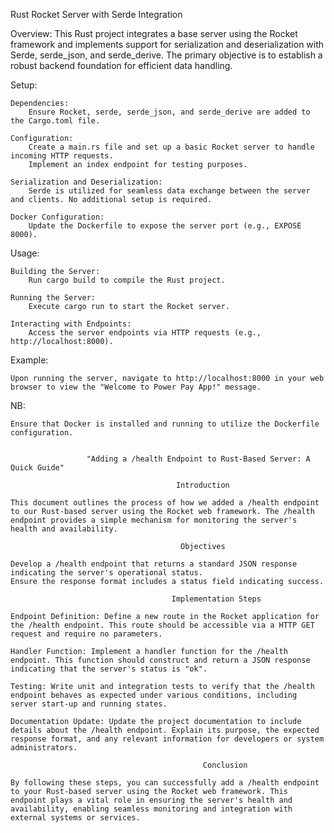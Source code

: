 
Rust Rocket Server with Serde Integration

Overview:
This Rust project integrates a base server using the Rocket framework and implements support for serialization and deserialization with Serde, serde_json, and serde_derive. The primary objective is to establish a robust backend foundation for efficient data handling.

Setup:

    Dependencies:
        Ensure Rocket, serde, serde_json, and serde_derive are added to the Cargo.toml file.

    Configuration:
        Create a main.rs file and set up a basic Rocket server to handle incoming HTTP requests.
        Implement an index endpoint for testing purposes.

    Serialization and Deserialization:
        Serde is utilized for seamless data exchange between the server and clients. No additional setup is required.

    Docker Configuration:
        Update the Dockerfile to expose the server port (e.g., EXPOSE 8000).

Usage:

    Building the Server:
        Run cargo build to compile the Rust project.

    Running the Server:
        Execute cargo run to start the Rocket server.

    Interacting with Endpoints:
        Access the server endpoints via HTTP requests (e.g., http://localhost:8000).

Example:

    Upon running the server, navigate to http://localhost:8000 in your web browser to view the "Welcome to Power Pay App!" message.

NB:

    Ensure that Docker is installed and running to utilize the Dockerfile configuration.
    

                     "Adding a /health Endpoint to Rust-Based Server: A Quick Guide"
                                         
                                         Introduction

    This document outlines the process of how we added a /health endpoint to our Rust-based server using the Rocket web framework. The /health endpoint provides a simple mechanism for monitoring the server's health and availability.

                                          Objectives

    Develop a /health endpoint that returns a standard JSON response indicating the server's operational status.
    Ensure the response format includes a status field indicating success.

                                        Implementation Steps

    Endpoint Definition: Define a new route in the Rocket application for the /health endpoint. This route should be accessible via a HTTP GET request and require no parameters.

    Handler Function: Implement a handler function for the /health endpoint. This function should construct and return a JSON response indicating that the server's status is "ok".

    Testing: Write unit and integration tests to verify that the /health endpoint behaves as expected under various conditions, including server start-up and running states.

    Documentation Update: Update the project documentation to include details about the /health endpoint. Explain its purpose, the expected response format, and any relevant information for developers or system administrators.

                                               Conclusion

    By following these steps, you can successfully add a /health endpoint to your Rust-based server using the Rocket web framework. This endpoint plays a vital role in ensuring the server's health and availability, enabling seamless monitoring and integration with external systems or services.
